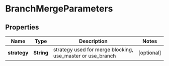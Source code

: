 

# BranchMergeParameters

## Properties

Name | Type | Description | Notes
------------ | ------------- | ------------- | -------------
**strategy** | **String** | strategy used for merge blocking, use_master or use_branch |  [optional]



